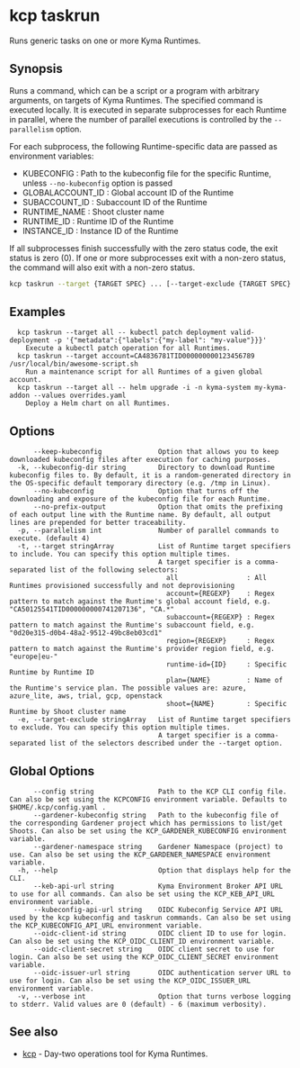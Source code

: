 # kcp taskrun

Runs generic tasks on one or more Kyma Runtimes.

## Synopsis

Runs a command, which can be a script or a program with arbitrary arguments, on targets of Kyma Runtimes.
The specified command is executed locally. It is executed in separate subprocesses for each Runtime in parallel, where the number of parallel executions is controlled by the `--parallelism` option.

For each subprocess, the following Runtime-specific data are passed as environment variables:
  - KUBECONFIG       : Path to the kubeconfig file for the specific Runtime, unless `--no-kubeconfig` option is passed
  - GLOBALACCOUNT_ID : Global account ID of the Runtime
  - SUBACCOUNT_ID    : Subaccount ID of the Runtime
  - RUNTIME_NAME     : Shoot cluster name
  - RUNTIME_ID       : Runtime ID of the Runtime
  - INSTANCE_ID      : Instance ID of the Runtime

  If all subprocesses finish successfully with the zero status code, the exit status is zero (0). If one or more subprocesses exit with a non-zero status, the command will also exit with a non-zero status.

```bash
kcp taskrun --target {TARGET SPEC} ... [--target-exclude {TARGET SPEC} ...] -- COMMAND [ARGS ...] [flags]
```

## Examples

```
  kcp taskrun --target all -- kubectl patch deployment valid-deployment -p '{"metadata":{"labels":{"my-label": "my-value"}}}'
    Execute a kubectl patch operation for all Runtimes.
  kcp taskrun --target account=CA4836781TID000000000123456789 /usr/local/bin/awesome-script.sh
    Run a maintenance script for all Runtimes of a given global account.
  kcp taskrun --target all -- helm upgrade -i -n kyma-system my-kyma-addon --values overrides.yaml
    Deploy a Helm chart on all Runtimes.
```

## Options

```
      --keep-kubeconfig              Option that allows you to keep downloaded kubeconfig files after execution for caching purposes.
  -k, --kubeconfig-dir string        Directory to download Runtime kubeconfig files to. By default, it is a random-generated directory in the OS-specific default temporary directory (e.g. /tmp in Linux).
      --no-kubeconfig                Option that turns off the downloading and exposure of the kubeconfig file for each Runtime.
      --no-prefix-output             Option that omits the prefixing of each output line with the Runtime name. By default, all output lines are prepended for better traceability.
  -p, --parallelism int              Number of parallel commands to execute. (default 4)
  -t, --target stringArray           List of Runtime target specifiers to include. You can specify this option multiple times.
                                     A target specifier is a comma-separated list of the following selectors:
                                       all                 : All Runtimes provisioned successfully and not deprovisioning
                                       account={REGEXP}    : Regex pattern to match against the Runtime's global account field, e.g. "CA50125541TID000000000741207136", "CA.*"
                                       subaccount={REGEXP} : Regex pattern to match against the Runtime's subaccount field, e.g. "0d20e315-d0b4-48a2-9512-49bc8eb03cd1"
                                       region={REGEXP}     : Regex pattern to match against the Runtime's provider region field, e.g. "europe|eu-"
                                       runtime-id={ID}     : Specific Runtime by Runtime ID
                                       plan={NAME}         : Name of the Runtime's service plan. The possible values are: azure, azure_lite, aws, trial, gcp, openstack
                                       shoot={NAME}        : Specific Runtime by Shoot cluster name
  -e, --target-exclude stringArray   List of Runtime target specifiers to exclude. You can specify this option multiple times.
                                     A target specifier is a comma-separated list of the selectors described under the --target option.
```

## Global Options

```
      --config string                Path to the KCP CLI config file. Can also be set using the KCPCONFIG environment variable. Defaults to $HOME/.kcp/config.yaml .
      --gardener-kubeconfig string   Path to the kubeconfig file of the corresponding Gardener project which has permissions to list/get Shoots. Can also be set using the KCP_GARDENER_KUBECONFIG environment variable.
      --gardener-namespace string    Gardener Namespace (project) to use. Can also be set using the KCP_GARDENER_NAMESPACE environment variable.
  -h, --help                         Option that displays help for the CLI.
      --keb-api-url string           Kyma Environment Broker API URL to use for all commands. Can also be set using the KCP_KEB_API_URL environment variable.
      --kubeconfig-api-url string    OIDC Kubeconfig Service API URL used by the kcp kubeconfig and taskrun commands. Can also be set using the KCP_KUBECONFIG_API_URL environment variable.
      --oidc-client-id string        OIDC client ID to use for login. Can also be set using the KCP_OIDC_CLIENT_ID environment variable.
      --oidc-client-secret string    OIDC client secret to use for login. Can also be set using the KCP_OIDC_CLIENT_SECRET environment variable.
      --oidc-issuer-url string       OIDC authentication server URL to use for login. Can also be set using the KCP_OIDC_ISSUER_URL environment variable.
  -v, --verbose int                  Option that turns verbose logging to stderr. Valid values are 0 (default) - 6 (maximum verbosity).
```

## See also

* [kcp](kcp.md)	 - Day-two operations tool for Kyma Runtimes.

